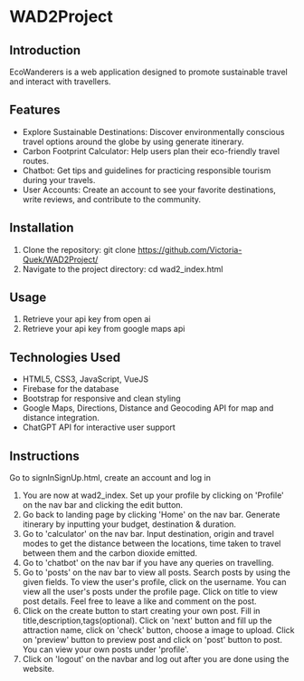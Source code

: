 # WAD2Project
## Introduction

 EcoWanderers is a web application designed to promote sustainable travel and interact with travellers.

## Features

- Explore Sustainable Destinations: Discover environmentally conscious travel options around the globe by using generate itinerary.
- Carbon Footprint Calculator: Help users plan their eco-friendly travel routes.
- Chatbot: Get tips and guidelines for practicing responsible tourism during your travels.
- User Accounts: Create an account to see your favorite destinations, write reviews, and contribute to the community.


## Installation

1. Clone the repository: git clone https://github.com/Victoria-Quek/WAD2Project/
2. Navigate to the project directory: cd wad2_index.html


## Usage

1. Retrieve your api key from open ai
2. Retrieve your api key from google maps api

## Technologies Used

- HTML5, CSS3, JavaScript, VueJS
- Firebase for the database
- Bootstrap for responsive and clean styling
- Google Maps, Directions, Distance and Geocoding API for map and distance integration.
- ChatGPT API for interactive user support

## Instructions
Go to signInSignUp.html, create an account and log in
1. You are now at wad2_index. Set up your profile by clicking on 'Profile' on the nav bar and clicking the edit button.
2. Go back to landing page by clicking 'Home' on the nav bar. Generate itinerary by inputting your budget, destination & duration.
3. Go to 'calculator' on the nav bar. Input destination, origin and travel modes to get the distance between the locations, time taken to travel between them and the carbon dioxide emitted.
4. Go to 'chatbot' on the nav bar if you have any queries on travelling.
5. Go to 'posts' on the nav bar to view all posts. Search posts by using the given fields. To view the user's profile, click on the 
   username. You can view all the user's posts under the profile page.
   Click on title to view post details. Feel free to leave a like and comment on the post.
6. Click on the create button to start creating your own post. Fill in title,description,tags(optional). 
   Click on 'next' button and fill up the attraction name, click on 'check' button, choose a image to upload. Click on 'preview' button to 
   preview post and click on 'post' button to post. You can view your own posts under 'profile'.
7. Click on 'logout' on the navbar and log out after you are done using the website.


